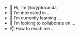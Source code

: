 - 👋 Hi, I’m @cryptoxanda
- 👀 I’m interested in ...
- 🌱 I’m currently learning ...
- 💞️ I’m looking to collaborate on ...
- 📫 How to reach me ...

<!---
cryptoxanda/cryptoxanda is a ✨ special ✨ repository because its `README.md` (this file) appears on your GitHub profile.
You can click the Preview link to take a look at your changes.
--->
